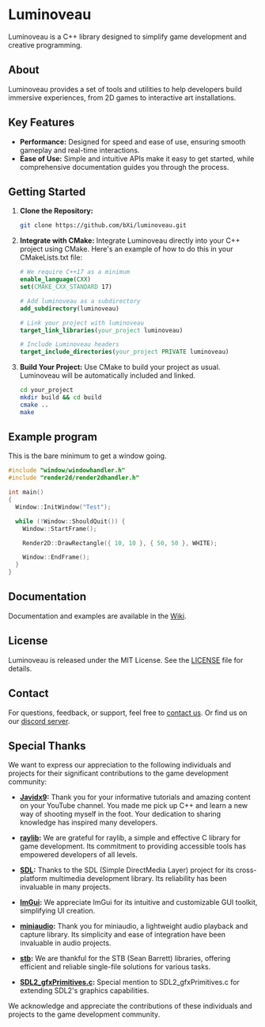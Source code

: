# Luminoveau

Luminoveau is a C++ library designed to simplify game development and creative programming.

## About

Luminoveau provides a set of tools and utilities to help developers build immersive experiences, from 2D games to interactive art installations.

## Key Features

- **Performance:** Designed for speed and ease of use, ensuring smooth gameplay and real-time interactions.
- **Ease of Use:** Simple and intuitive APIs make it easy to get started, while comprehensive documentation guides you through the process.

## Getting Started

1. **Clone the Repository:**
    ```bash
    git clone https://github.com/bXi/luminoveau.git
    ```

2. **Integrate with CMake:**
    Integrate Luminoveau directly into your C++ project using CMake. Here's an example of how to do this in your CMakeLists.txt file:
    ```cmake
    # We require C++17 as a minimum
    enable_language(CXX)
    set(CMAKE_CXX_STANDARD 17)
    
    # Add luminoveau as a subdirectory
    add_subdirectory(luminoveau)

    # Link your project with luminoveau
    target_link_libraries(your_project luminoveau)

    # Include Luminoveau headers
    target_include_directories(your_project PRIVATE luminoveau)
    ```

3. **Build Your Project:**
    Use CMake to build your project as usual. Luminoveau will be automatically included and linked.
    ```bash
    cd your_project
    mkdir build && cd build
    cmake ..
    make
    ```

## Example program
  This is the bare minimum to get a window going.
  ```cpp
  #include "window/windowhandler.h"
  #include "render2d/render2dhandler.h"
  
  int main()
  {
    Window::InitWindow("Test");
  
    while (!Window::ShouldQuit()) {
      Window::StartFrame();
  
      Render2D::DrawRectangle({ 10, 10 }, { 50, 50 }, WHITE);
  
      Window::EndFrame();
    }
  }
  ```

## Documentation

Documentation and examples are available in the [Wiki](https://docs.luminoveau.tech).

## License

Luminoveau is released under the MIT License. See the [LICENSE](./LICENSE.md) file for details.

## Contact

For questions, feedback, or support, feel free to [contact us](mailto:info@luminoveau.tech). Or find us on our [discord server](https://discord.gg/gE5mXdCZrn).

## Special Thanks

We want to express our appreciation to the following individuals and projects for their significant contributions to the game development community:

- **[Javidx9](https://github.com/OneLoneCoder):** Thank you for your informative tutorials and amazing content on your YouTube channel. You made me pick up C++ and learn a new way of shooting myself in the foot. Your dedication to sharing knowledge has inspired many developers.

- **[raylib](https://www.raylib.com/):** We are grateful for raylib, a simple and effective C library for game development. Its commitment to providing accessible tools has empowered developers of all levels.

- **[SDL](https://www.libsdl.org/):** Thanks to the SDL (Simple DirectMedia Layer) project for its cross-platform multimedia development library. Its reliability has been invaluable in many projects.

- **[ImGui](https://github.com/ocornut/imgui):** We appreciate ImGui for its intuitive and customizable GUI toolkit, simplifying UI creation.

- **[miniaudio](https://github.com/mackron/miniaudio):** Thank you for miniaudio, a lightweight audio playback and capture library. Its simplicity and ease of integration have been invaluable in audio projects.

- **[stb](https://github.com/nothings/stb):** We are thankful for the STB (Sean Barrett) libraries, offering efficient and reliable single-file solutions for various tasks.

- **[SDL2_gfxPrimitives.c](https://github.com/ferzkopp/SDL_gfx):** Special mention to SDL2_gfxPrimitives.c for extending SDL2's graphics capabilities.

We acknowledge and appreciate the contributions of these individuals and projects to the game development community.
